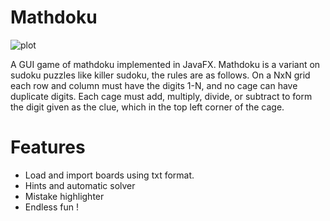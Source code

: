 # Mathdoku

![plot](.mathdoku.png)



A GUI game of mathdoku implemented in JavaFX. Mathdoku is a variant on sudoku puzzles like killer sudoku, the rules are as follows. On a NxN grid
each row and column must have the digits 1-N, and no cage can have duplicate digits. Each cage must add, multiply, divide, or subtract to form the digit given as the clue, which in the top left corner of the cage.

# Features

- Load and import boards using txt format.
- Hints and automatic solver
- Mistake highlighter
- Endless fun !

